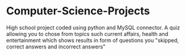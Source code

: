 # Computer-Science-Projects
High school project coded using python and MySQL connector.
A quiz allowing you to chose from topics such current affairs, health and entertainment which shows results 
in form of questions you "skipped, correct answers and incorrect answers"
